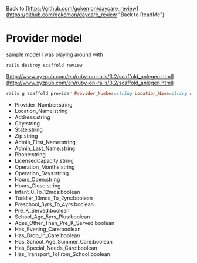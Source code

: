Back to 
[https://github.com/gokemon/daycare_review](https://github.com/gokemon/daycare_review "Back to ReadMe")

# Provider model #
sample model I was playing around with

```ruby
rails destroy scaffold review
```


[http://www.xyzpub.com/en/ruby-on-rails/3.2/scaffold_anlegen.html](http://www.xyzpub.com/en/ruby-on-rails/3.2/scaffold_anlegen.html)


```ruby
rails g scaffold provider Provider_Number:string Location_Name:string Address:string City:string State:string Zip:string Admin_First_Name:string Admin_Last_Name:string Phone:string LicensedCapacity:string Operation_Months:string Operation_Days:string Hours_Open:string	 Hours_Close:string Infant_0_To_12mos:boolean Toddler_13mos_To_2yrs:boolean Preschool_3yrs_To_4yrs:boolean Pre_K_Served:boolean School_Age_5yrs_Plus:boolean Ages_Other_Than_Pre_K_Served:boolean Has_Evening_Care:boolean Has_Drop_In_Care:boolean Has_School_Age_Summer_Care:boolean Has_Special_Needs_Care:boolean Has_Transport_ToFrom_School:boolean
```



- Provider_Number:string
- Location_Name:string
- Address:string
- City:string
- State:string	
- Zip:string	
- Admin_First_Name:string	
- Admin_Last_Name:string	
- Phone:string
- LicensedCapacity:string	
- Operation_Months:string	
- Operation_Days:string	
- Hours_Open:string	
- Hours_Close:string	
- Infant_0_To_12mos:boolean
- Toddler_13mos_To_2yrs:boolean	
- Preschool_3yrs_To_4yrs:boolean	
- Pre_K_Served:boolean	
- School_Age_5yrs_Plus:boolean	
- Ages_Other_Than_Pre_K_Served:boolean	
- Has_Evening_Care:boolean	
- Has_Drop_In_Care:boolean	
- Has_School_Age_Summer_Care:boolean	
- Has_Special_Needs_Care:boolean	
- Has_Transport_ToFrom_School:boolean
